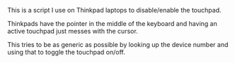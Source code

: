This is a script I use on Thinkpad laptops to disable/enable the touchpad.

Thinkpads have the pointer in the middle of the keyboard and having an active touchpad just messes with the cursor.

This tries to be as generic as possible by looking up the device number and using that to toggle the touchpad on/off.

